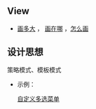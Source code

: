 ## View

- [画多大](<https://juejin.im/post/5c738569f265da2da15dc407>) ， [画在哪](<https://juejin.im/post/5c73ee99f265da2d980909d5>) ，[怎么画](<https://juejin.im/post/5c74e6ed5188250f1c359d63>)



## 设计思想

策略模式、模板模式

- 示例：

  [自定义多选菜单](https://juejin.im/post/5ce0e55ae51d451075366eeb)